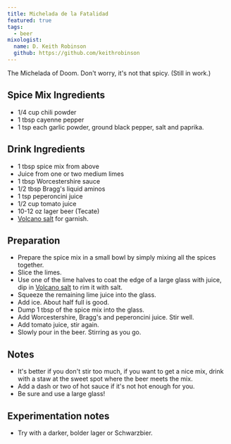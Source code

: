 ```yaml
---
title: Michelada de la Fatalidad
featured: true
tags:
  - beer
mixologist:
  name: D. Keith Robinson
  github: https://github.com/keithrobinson
---
```


The Michelada of Doom. Don't worry, it's not that spicy. (Still in work.)

Spice Mix Ingredients
-----------
* 1/4 cup chili powder
* 1 tbsp cayenne pepper
* 1 tsp each garlic powder, ground black pepper, salt and paprika.

Drink Ingredients
-----------
* 1 tbsp spice mix from above
* Juice from one or two medium limes
* 1 tbsp Worcestershire sauce
* 1/2 tbsp Bragg's liquid aminos
* 1 tsp peperoncini juice
* 1/2 cup tomato juice
* 10-12 oz lager beer (Tecate)
* [Volcano salt](/extras/garnishes/volcano-salt.html) for garnish.

Preparation
-----------

* Prepare the spice mix in a small bowl by simply mixing all the spices together.
* Slice the limes.
* Use one of the lime halves to coat the edge of a large glass with juice, dip in [Volcano salt](/extras/garnishes/volcano-salt.html) to rim it with salt.
* Squeeze the remaining lime juice into the glass.
* Add ice. About half full is good.
* Dump 1 tbsp of the spice mix into the glass.
* Add Worcestershire, Bragg's and peperoncini juice. Stir well.
* Add tomato juice, stir again.
* Slowly pour in the beer. Stirring as you go.

Notes
-----------

* It's better if you don't stir too much, if you want to get a nice mix, drink with a staw at the sweet spot where the beer meets the mix.
* Add a dash or two of hot sauce if it's not hot enough for you.
* Be sure and use a large glass!

Experimentation notes
-----------

* Try with a darker, bolder lager or Schwarzbier.

